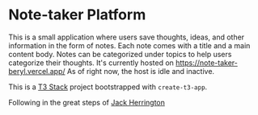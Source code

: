 # Note-taker Platform

This is a small application where users save thoughts, ideas, and other information in the form of notes. Each note comes with a title and a main content body. Notes can be categorized under topics to help users categorize their thoughts. It's currently hosted on https://note-taker-beryl.vercel.app/
As of right now, the host is idle and inactive.

This is a [T3 Stack](https://create.t3.gg/) project bootstrapped with `create-t3-app`.

Following in the great steps of [Jack Herrington](https://github.com/jherr)

